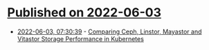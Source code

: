 # [Published on 2022-06-03](index.md)

* [2022-06-03, 07:30:39](https://news.ycombinator.com/item?id=31605302) - [Comparing Ceph, Linstor, Mayastor and Vitastor Storage Performance in Kubernetes](https://blog.flant.com/kubernetes-storage-performance-linstor-ceph-mayastor-vitastor/)
